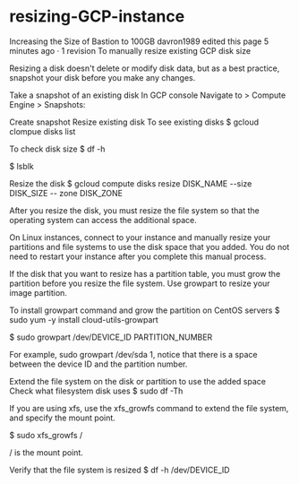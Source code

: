 # resizing-GCP-instance
Increasing the Size of Bastion to 100GB
davron1989 edited this page 5 minutes ago · 1 revision
To manually resize existing GCP disk size


Resizing a disk doesn't delete or modify disk data, but as a best practice, snapshot your disk before you make any changes.

Take a snapshot of an existing disk
In GCP console Navigate to > Compute Engine > Snapshots:

Create snapshot
Resize existing disk
To see existing disks
$ gcloud clompue disks list

To check disk size
$ df -h

$ lsblk

Resize the disk
$ gcloud compute disks resize DISK_NAME --size DISK_SIZE -- zone DISK_ZONE

After you resize the disk, you must resize the file system so that the operating system can access the additional space.

On Linux instances, connect to your instance and manually resize your partitions and file systems to use the disk space that you added. You do not need to restart your instance after you complete this manual process.

If the disk that you want to resize has a partition table, you must grow the partition before you resize the file system. Use growpart to resize your image partition.

To install growpart command and grow the partition on CentOS servers
$ sudo yum -y install cloud-utils-growpart

$ sudo growpart /dev/DEVICE_ID PARTITION_NUMBER

For example, sudo growpart /dev/sda 1, notice that there is a space between the device ID and the partition number.

Extend the file system on the disk or partition to use the added space
Check what filesystem disk uses
$ sudo df -Th

If you are using xfs, use the xfs_growfs command to extend the file system, and specify the mount point.

$ sudo xfs_growfs /

/ is the mount point.

Verify that the file system is resized
$ df -h /dev/DEVICE_ID
